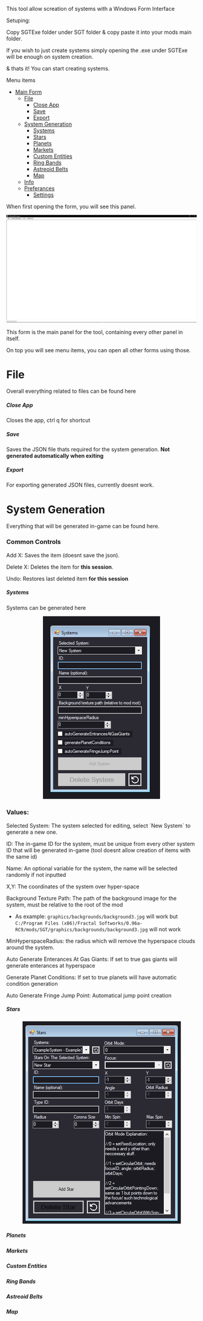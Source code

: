 This tool allow screation of systems with a Windows Form Interface

Setuping:

Copy SGTExe folder under SGT folder & copy paste it into your mods main folder.

If you wish to just create systems simply opening the .exe under SGTExe will be enough on system creation.

& thats it! You can start creating systems.

Menu items
- [Main Form](#MainForm)
  - [File](#File)
    - [Close App](#CloseApp)
    - [Save](#Save)
    - [Export](#Export)
  - [System Generation](#File)
    - [Systems](#Systems)
    - [Stars](#Stars)
    - [Planets](#Planets)
    - [Markets](#Markets)
    - [Custom Entities](#CustomEntities)
    - [Ring Bands](#RingBands)
    - [Astreoid Belts](#AstreoidBelts)
    - [Map](#Map)
  - [Info](#Info)
  - [Preferances](#Preferances)
    - [Settings](#Settings)


<h id="MainForm">When first opening the form, you will see this panel.</h>
<p align="center">
    <img src="./graphics/READMEImages/SGT_MainForm.png" alt="Main Form">
</p>
This form is the main panel for the tool, containing every other panel in itself.

On top you will see menu items, you can open all other forms using those.

<h1 id="File">File</h1>

Overall everything related to files can be found here

<h5 id="CloseApp">Close App</h5>

Closes the app, ctrl q for shortcut 

<h5 id="Save">Save</h5>

Saves the JSON file thats required for the system generation. **Not generated automatically when exiting**


<h5 id="Export">Export</h5>

For exporting generated JSON files, currently doesnt work.

<h1 id="SystemGeneration">System Generation</h1>

Everything that will be generated in-game can be found here.

<h3>Common Controls</h3>

Add X: Saves the item (doesnt save the json). 

Delete X: Deletes the item for **this session**.

Undo: Restores last deleted item **for this session**

<h5 id="Systems">Systems  </h5>

Systems can be generated here

<p align="center">
    <img src="./graphics/READMEImages/SGT_SystemsForm.png" alt="Main Form">
</p>

<h3>  Values: </h3> 
  Selected System: The system selected for editing, select `New System` to generate a new one.

  
  ID: The in-game ID for the system, must be unique from every other system ID that will be generated in-game (tool doesnt allow creation of items with the same id)
  
  Name: An optional variable for the system, the name will be selected randomly if not inputted
  
  X,Y: The coordinates of the system over hyper-space
  
  Background Texture Path: The path of the background image for the system, must be relative to the root of the mod 
   - As example: `graphics/backgrounds/background3.jpg` will work but `C:/Program Files (x86)/Fractal Softworks/0.96a-RC9/mods/SGT/graphics/backgrounds/background3.jpg` will not work
  
  MinHyperspaceRadius: the radius which will remove the hyperspace clouds around the system.
  
  Auto Generate Enterances At Gas Giants: If set to true gas giants will generate enterances at hyperspace
  
  Generate Planet Conditions: If set to true planets will have automatic condition generation
  
  Auto Generate Fringe Jump Point: Automatical jump point creation

<h5 id="Stars">Stars  </h5>     

<p align="center">
    <img src="./graphics/READMEImages/SGT_StarsForm.png" alt="Main Form">
</p>




<h5 id="Planets">Planets  </h5>     
<h5 id="Markets">Markets  </h5>     
<h5 id="CustomEntities">Custom Entities  </h5>     
<h5 id="RingBands">Ring Bands  </h5>     
<h5 id="AstreoidBelts">Astreoid Belts  </h5>     
<h5 id="Map">Map </h5>     




